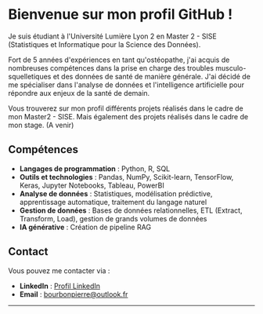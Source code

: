 # Bienvenue sur mon profil GitHub !

Je suis étudiant à l'Université Lumière Lyon 2 en Master 2 - SISE (Statistiques et Informatique pour la Science des Données). 

Fort de 5 années d'expériences en tant qu'ostéopathe, j'ai acquis de nombreuses compétences dans la prise en charge des troubles musculo-squelletiques et des données de santé de manière générale. J'ai décidé de me spécialiser dans l'analyse de données et l'intelligence artificielle pour répondre aux enjeux de la santé de demain. 

Vous trouverez sur mon profil différents projets réalisés dans le cadre de mon Master2 - SISE. Mais également des projets réalisés dans le cadre de mon stage. (A venir)

## Compétences 

- **Langages de programmation** : Python, R, SQL
- **Outils et technologies** : Pandas, NumPy, Scikit-learn, TensorFlow, Keras, Jupyter Notebooks, Tableau, PowerBI
- **Analyse de données** : Statistiques, modélisation prédictive, apprentissage automatique, traitement du langage naturel
- **Gestion de données** : Bases de données relationnelles, ETL (Extract, Transform, Load), gestion de grands volumes de données
- **IA générative** : Création de pipeline RAG

## Contact

Vous pouvez me contacter via :

- **LinkedIn** : [Profil LinkedIn](in/pierre-bourbon-7b6b7012a)
- **Email** : bourbonpierre@outlook.fr

---

